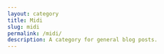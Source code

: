 ```yaml
---
layout: category
title: Midi
slug: midi
permalink: /midi/
description: A category for general blog posts.
---
```

